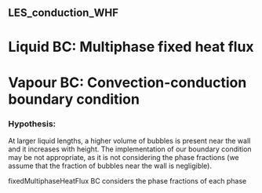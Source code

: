 ## LES_conduction_WHF
# Liquid BC: Multiphase fixed heat flux
# Vapour BC: Convection-conduction boundary condition

### Hypothesis:

At larger liquid lengths, a higher volume of bubbles is present near the wall and it increases
with height. The implementation of our boundary condition may be not appropriate, as it is not
considering the phase fractions (we assume that the fraction of bubbles near the wall is negligible).

fixedMultiphaseHeatFlux BC considers the phase fractions of each phase
